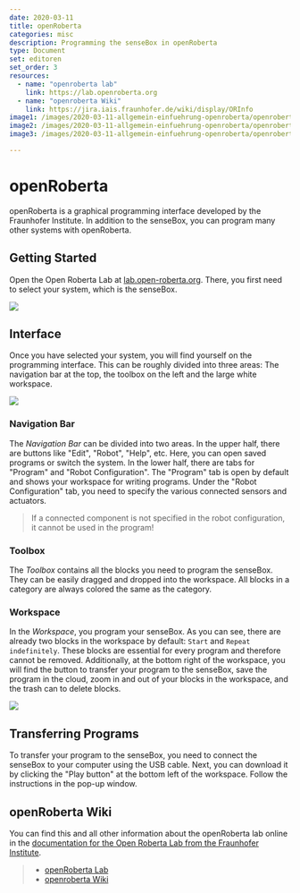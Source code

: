 ```yaml
---
date: 2020-03-11
title: openRoberta
categories: misc
description: Programming the senseBox in openRoberta
type: Document
set: editoren
set_order: 3
resources:
  - name: "openroberta lab"
    link: https://lab.openroberta.org
  - name: "openroberta Wiki"
    link: https://jira.iais.fraunhofer.de/wiki/display/ORInfo  
image1: /images/2020-03-11-allgemein-einfuehrung-openroberta/openroberta-carousel.png
image2: /images/2020-03-11-allgemein-einfuehrung-openroberta/openroberta-oberflaeche.png
image3: /images/2020-03-11-allgemein-einfuehrung-openroberta/openroberta-buttons.png

---
```

# openRoberta

openRoberta is a graphical programming interface developed by the Fraunhofer Institute. In addition to the senseBox, you can program many other systems with openRoberta.

## Getting Started

Open the Open Roberta Lab at [lab.open-roberta.org](https://lab.open-roberta.org/). There, you first need to select your system, which is the senseBox.

![](/img/open-roberta-bilder/openroberta-carousel.png)


## Interface
Once you have selected your system, you will find yourself on the programming interface.
This can be roughly divided into three areas: The navigation bar at the top, the toolbox on the left and the large white workspace.

![](/img/open-roberta-bilder/openroberta-oberflaeche.png)

### Navigation Bar
The *Navigation Bar* can be divided into two areas. In the upper half, there are buttons like "Edit", "Robot", "Help", etc. Here, you can open saved programs or switch the system.
In the lower half, there are tabs for "Program" and "Robot Configuration". The "Program" tab is open by default and shows your workspace for writing programs. Under the "Robot Configuration" tab, you need to specify the various connected sensors and actuators.

> If a connected component is not specified in the robot configuration, it cannot be used in the program!

### Toolbox
The *Toolbox* contains all the blocks you need to program the senseBox. They can be easily dragged and dropped into the workspace. All blocks in a category are always colored the same as the category.

### Workspace
In the *Workspace*, you program your senseBox. As you can see, there are already two blocks in the workspace by default: `Start` and `Repeat indefinitely`. These blocks are essential for every program and therefore cannot be removed.
Additionally, at the bottom right of the workspace, you will find the button to transfer your program to the senseBox, save the program in the cloud, zoom in and out of your blocks in the workspace, and the trash can to delete blocks.

![](/img/open-roberta-bilder/openroberta-buttons.png)

## Transferring Programs
To transfer your program to the senseBox, you need to connect the senseBox to your computer using the USB cable. Next, you can download it by clicking the "Play button" at the bottom left of the workspace. Follow the instructions in the pop-up window.

## openRoberta Wiki
You can find this and all other information about the openRoberta lab online in the [documentation for the Open Roberta Lab from the Fraunhofer Institute](https://jira.iais.fraunhofer.de/wiki/display/ORInfo).

> - [openRoberta Lab](https://lab.openroberta.org/)
> - [openroberta Wiki](https://jira.iais.fraunhofer.de/wiki/display/ORInfo)